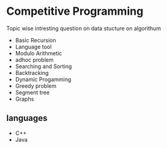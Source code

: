 # Competitive Programming

Topic wise intresting question on data stucture on algorithum 

* Basic Recursion
* Language tool 
* Modulo Arithmetic
* adhoc problem
* Searching and Sorting 
* Backtracking 
* Dynamic Progamming
* Greedy problem
* Segment tree
* Graphs

## languages
* C++
* Java

